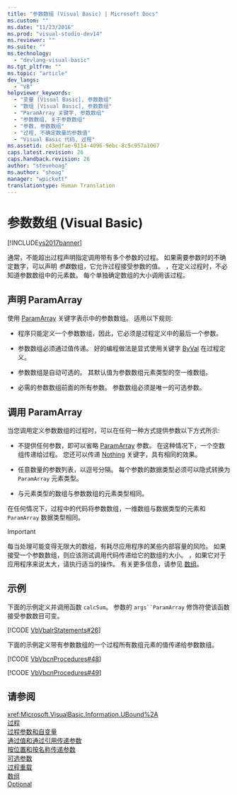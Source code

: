 ```yaml
---
title: "参数数组 (Visual Basic) | Microsoft Docs"
ms.custom: ""
ms.date: "11/23/2016"
ms.prod: "visual-studio-dev14"
ms.reviewer: ""
ms.suite: ""
ms.technology: 
  - "devlang-visual-basic"
ms.tgt_pltfrm: ""
ms.topic: "article"
dev_langs: 
  - "VB"
helpviewer_keywords: 
  - "变量 [Visual Basic], 参数数组"
  - "数组 [Visual Basic], 参数数组"
  - "ParamArray 关键字, 参数数组"
  - "参数数组, 关于参数数组"
  - "参数, 参数数组"
  - "过程, 不确定数量的参数值"
  - "Visual Basic 代码, 过程"
ms.assetid: c43edfae-9114-4096-9ebc-8c5c957a1067
caps.latest.revision: 26
caps.handback.revision: 26
author: "stevehoag"
ms.author: "shoag"
manager: "wpickett"
translationtype: Human Translation
---
```

# 参数数组 (Visual Basic)
[!INCLUDE[vs2017banner](../../../../csharp/includes/vs2017banner.md)]

通常，不能超出过程声明指定调用带有多个参数的过程。  如果需要参数时的不确定数字，可以声明 *参数*数组，它允许过程接受参数的值。  ，在定义过程时，不必知道参数数组中的元素数。  每个单独确定数组的大小调用该过程。  
  
## 声明 ParamArray  
 使用 [ParamArray](../../../../visual-basic/language-reference/modifiers/paramarray.md) 关键字表示中的参数数组。  适用以下规则:  
  
-   程序只能定义一个参数数组，因此，它必须是过程定义中的最后一个参数。  
  
-   参数数组必须通过值传递。  好的编程做法是显式使用关键字 [ByVal](../../../../visual-basic/language-reference/modifiers/byval.md) 在过程定义。  
  
-   参数数组是自动可选的。  其默认值为参数数组元素类型的空一维数组。  
  
-   必需的参数数组前面的所有参数。  参数数组必须是唯一的可选参数。  
  
## 调用 ParamArray  
 当您调用定义参数数组的过程时，可以在任何一种方式提供参数以下方式所示:  
  
-   不提供任何参数，即可以省略 [ParamArray](../../../../visual-basic/language-reference/modifiers/paramarray.md) 参数。  在这种情况下，一个空数组传递给过程。  您还可以传递 [Nothing](../../../../visual-basic/language-reference/nothing.md) 关键字，具有相同的效果。  
  
-   任意数量的参数列表，以逗号分隔。  每个参数的数据类型必须可以隐式转换为 `ParamArray` 元素类型。  
  
-   与元素类型的数组与参数数组的元素类型相同。  
  
 在任何情况下，过程中的代码将参数数组，一维数组与数据类型的元素和 `ParamArray` 数据类型相同。  
  
> [!IMPORTANT]
>  每当处理可能变得无限大的数组，有耗尽应用程序的某些内部容量的风险。  如果接受一个参数数组，则应该测试调用代码传递给它的数组的大小。  ，如果它对于应用程序来说太大，请执行适当的操作。  有关更多信息，请参见 [数组](../../../../visual-basic/programming-guide/language-features/arrays/index.md)。  
  
## 示例  
 下面的示例定义并调用函数 `calcSum`。  参数的 `args``ParamArray` 修饰符使该函数接受参数数目可变。  
  
 [!CODE [VbVbalrStatements#26](../CodeSnippet/VS_Snippets_VBCSharp/VbVbalrStatements#26)]  
  
 下面的示例定义带有参数数组的一个过程所有数组元素的值传递给参数数组。  
  
 [!CODE [VbVbcnProcedures#48](../CodeSnippet/VS_Snippets_VBCSharp/VbVbcnProcedures#48)]  
  
 [!CODE [VbVbcnProcedures#49](../CodeSnippet/VS_Snippets_VBCSharp/VbVbcnProcedures#49)]  
  
## 请参阅  
 <xref:Microsoft.VisualBasic.Information.UBound%2A>   
 [过程](../../../../visual-basic/programming-guide/language-features/procedures/index.md)   
 [过程参数和自变量](../../../../visual-basic/programming-guide/language-features/procedures/procedure-parameters-and-arguments.md)   
 [通过值和通过引用传递参数](../../../../visual-basic/programming-guide/language-features/procedures/passing-arguments-by-value-and-by-reference.md)   
 [按位置和按名称传递参数](../../../../visual-basic/programming-guide/language-features/procedures/passing-arguments-by-position-and-by-name.md)   
 [可选参数](../../../../visual-basic/programming-guide/language-features/procedures/optional-parameters.md)   
 [过程重载](../../../../visual-basic/programming-guide/language-features/procedures/procedure-overloading.md)   
 [数组](../../../../visual-basic/programming-guide/language-features/arrays/index.md)   
 [Optional](../../../../visual-basic/language-reference/modifiers/optional.md)